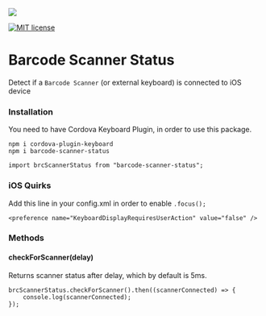 [![](https://img.shields.io/badge/npm%20package-1.0.11-brightgreen)](https://www.npmjs.com/package/barcode-scanner-status)

[![MIT license](http://img.shields.io/badge/license-MIT-brightgreen.svg)](http://opensource.org/licenses/MIT)




# Barcode Scanner Status
Detect if a `Barcode Scanner` (or external keyboard) is connected to iOS device

### Installation
You need to have Cordova Keyboard Plugin, in order to use this package.
```
npm i cordova-plugin-keyboard
npm i barcode-scanner-status
```
``import brcScannerStatus from "barcode-scanner-status";``

### iOS Quirks
Add this line in your config.xml in order to enable `.focus();`
```
<preference name="KeyboardDisplayRequiresUserAction" value="false" />
```

### Methods
#### checkForScanner(delay)
Returns scanner status after delay, which by default is 5ms.

```
brcScannerStatus.checkForScanner().then((scannerConnected) => {
	console.log(scannerConnected);
});
```
